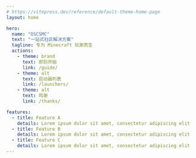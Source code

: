 ```yaml
---
# https://vitepress.dev/reference/default-theme-home-page
layout: home

hero:
  name: "OSCSMC"
  text: "一站式社区解决方案"
  tagline: 专为 Minecraft 玩家而生
  actions:
    - theme: brand
      text: 即刻开始
      link: /guide/
    - theme: alt
      text: 启动器列表
      link: /launchers/
    - theme: alt
      text: 鸣谢
      link: /thanks/

features:
  - title: Feature A
    details: Lorem ipsum dolor sit amet, consectetur adipiscing elit
  - title: Feature B
    details: Lorem ipsum dolor sit amet, consectetur adipiscing elit
  - title: Feature C
    details: Lorem ipsum dolor sit amet, consectetur adipiscing elit
---
```



